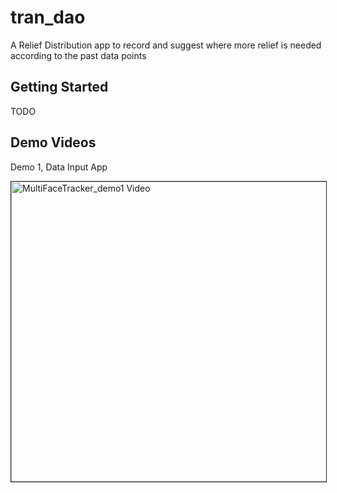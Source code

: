 # tran_dao

A Relief Distribution app to record and suggest where more relief is needed according to the past data points



## Getting Started

TODO


## Demo Videos
Demo 1, Data Input App

<a href="https://www.youtube.com/embed/AaXlYSTuU_s 
" target="_blank"><img src="http://img.youtube.com/vi/AaXlYSTuU_s/0.jpg" 
alt="MultiFaceTracker_demo1 Video" width="640" height="480" border="1" /></a>



